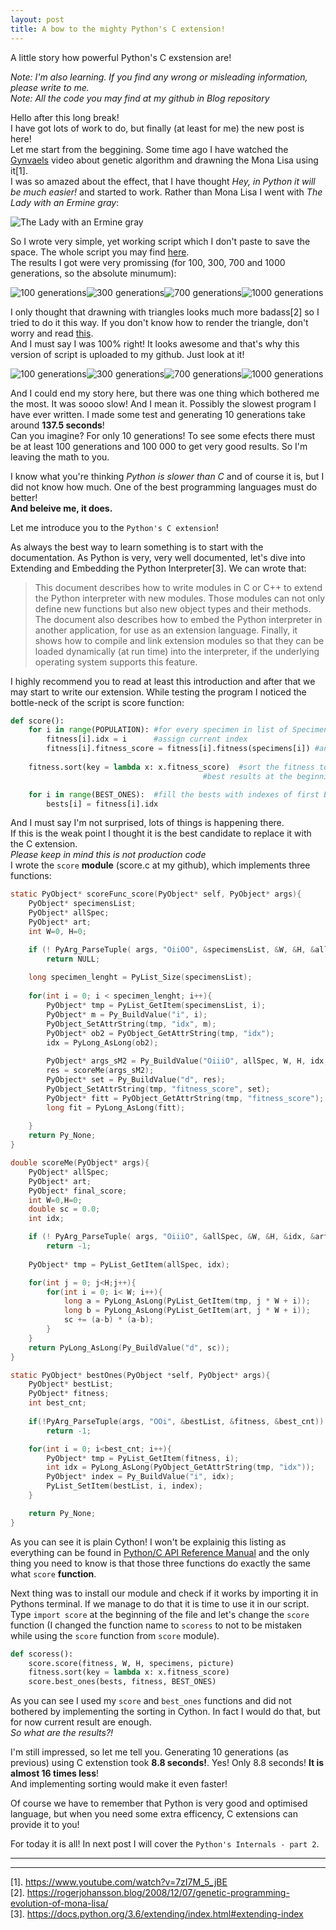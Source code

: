 ```yaml
---
layout: post
title: A bow to the mighty Python's C extension!
---
```


A little story how powerful Python's C exstension are!

_Note: I'm also learning. If you find any wrong or misleading information, please write to me._  
_Note: All the code you may find at my github in Blog repository_

Hello after this long break!  
I have got lots of work to do, but finally (at least for me) the new post is here!  
Let me start from the beggining. Some time ago I have watched the [Gynvaels](http://gynvael.coldwind.pl/) video about genetic algorithm and drawning the Mona Lisa using it[1].  
I was so amazed about the effect, that I have thought _Hey, in Python it will be much easier!_ and started to work. Rather than Mona Lisa I went with _The Lady with an Ermine gray_:

![The Lady with an Ermine gray](/images/genetic_algorithm/The_Lady_with_an_Ermine_gray.jpg)

So I wrote very simple, yet working script which I don't paste to save the space. The whole script you may find [here](https://github.com/lowerbyte/Blog/blob/master/Genetic_algorithm/genetic_algorithm.py).  
The results I got were very promissing (for 100, 300, 700 and 1000 generations, so the absolute minumum):

![100 generations](/images/genetic_algorithm/100pokolen.png)![300 generations](/images/genetic_algorithm/300pokolen.png)![700 generations](/images/genetic_algorithm/700pokolen.png)![1000 generations](/images/genetic_algorithm/1000pokolen.png)

I only thought that drawning with triangles looks much more badass[2] so I tried to do it this way. If you don't know how to render the triangle, don't worry and read [this](http://www.sunshine2k.de/coding/java/TriangleRasterization/TriangleRasterization.html).  
And I must say I was 100% right! It looks awesome and that's why this version of script is uploaded to my github. Just look at it!

![100 generations](/images/genetic_algorithm/100pokolen_triangle.png)![300 generations](/images/genetic_algorithm/300pokolen_triangle.png)![700 generations](/images/genetic_algorithm/700pokolen_triangle.png)![1000 generations](/images/genetic_algorithm/1000pokolen_triangle.png)

And I could end my story here, but there was one thing which bothered me the most. It was soooo slow! And I mean it. Possibly the slowest program I have ever written.
I made some test and generating 10 generations take around **137.5 seconds**!  
Can you imagine? For only 10 generations! To see some efects there must be at least 100 generations and 100 000 to get very good results. So I'm leaving the math to you.

I know what you're thinking _Python is slower than C_ and of course it is, but I did not know how much. One of the best programming languages must do better!  
**And beleive me, it does.**

Let me introduce you to the `Python's C extension`!

As always the best way to learn something is to start with the documentation. As Python is very, very well documented, let's dive into Extending and Embedding the Python Interpreter[3]. We can wrote that:

>This document describes how to write modules in C or C++ to extend the Python interpreter with new modules. Those modules can not only define new functions but also new object types and their methods. The document also describes how to embed the Python interpreter in another application, for use as an extension language. Finally, it shows how to compile and link extension modules so that they can be loaded dynamically (at run time) into the interpreter, if the underlying operating system supports this feature.

I highly recommend you to read at least this introduction and after that we may start to write our extension. While testing the program I noticed the bottle-neck of the script is score function:

```python
def score():
    for i in range(POPULATION): #for every specimen in list of Specimens (fitness) 
        fitness[i].idx = i      #assign current index
        fitness[i].fitness_score = fitness[i].fitness(specimens[i]) #and count the fitness
    
    fitness.sort(key = lambda x: x.fitness_score)  #sort the fitness to get 
                                           #best results at the beginning

    for i in range(BEST_ONES):  #fill the bests with indexes of first BEST_ONES Specimens
        bests[i] = fitness[i].idx
```

And I must say I'm not surprised, lots of things is happening there.  
If this is the weak point I thought it is the best candidate to replace it with the C extension.  
_Please keep in mind this is not production code_  
I wrote the `score` **module** (score.c at my github), which implements three functions:

```c
static PyObject* scoreFunc_score(PyObject* self, PyObject* args){
    PyObject* specimensList; 
    PyObject* allSpec;
    PyObject* art;
    int W=0, H=0;

    if (! PyArg_ParseTuple( args, "OiiOO", &specimensList, &W, &H, &allSpec, &art))
        return NULL;
    
    long specimen_lenght = PyList_Size(specimensList);
    
    for(int i = 0; i < specimen_lenght; i++){
        PyObject* tmp = PyList_GetItem(specimensList, i);
        PyObject* m = Py_BuildValue("i", i);
        PyObject_SetAttrString(tmp, "idx", m);
        PyObject* ob2 = PyObject_GetAttrString(tmp, "idx");
        idx = PyLong_AsLong(ob2);
        
        PyObject* args_sM2 = Py_BuildValue("OiiiO", allSpec, W, H, idx, art);
        res = scoreMe(args_sM2);
        PyObject* set = Py_BuildValue("d", res);
        PyObject_SetAttrString(tmp, "fitness_score", set);
        PyObject* fitt = PyObject_GetAttrString(tmp, "fitness_score");
        long fit = PyLong_AsLong(fitt);
        
    }
    return Py_None;
}

double scoreMe(PyObject* args){ 
    PyObject* allSpec;
    PyObject* art;
    PyObject* final_score;
    int W=0,H=0;
    double sc = 0.0;
    int idx;

    if (! PyArg_ParseTuple( args, "OiiiO", &allSpec, &W, &H, &idx, &art))
        return -1;
    
    PyObject* tmp = PyList_GetItem(allSpec, idx);

    for(int j = 0; j<H;j++){
        for(int i = 0; i< W; i++){
            long a = PyLong_AsLong(PyList_GetItem(tmp, j * W + i));
            long b = PyLong_AsLong(PyList_GetItem(art, j * W + i));
            sc += (a-b) * (a-b);
        }
    }
    return PyLong_AsLong(Py_BuildValue("d", sc));
}

static PyObject* bestOnes(PyObject *self, PyObject* args){
    PyObject* bestList;
    PyObject* fitness;
    int best_cnt;
    
    if(!PyArg_ParseTuple(args, "OOi", &bestList, &fitness, &best_cnt))
        return -1;

    for(int i = 0; i<best_cnt; i++){
        PyObject* tmp = PyList_GetItem(fitness, i);
        int idx = PyLong_AsLong(PyObject_GetAttrString(tmp, "idx"));
        PyObject* index = Py_BuildValue("i", idx);
        PyList_SetItem(bestList, i, index);
    }

    return Py_None;
}
```

As you can see it is plain Cython!
I won't be explainig this listing as everything can be found in [Python/C API Reference Manual](https://docs.python.org/3.6/c-api/index.html) and the only thing you need to know is that those three functions do exactly the same what `score` **function**.

Next thing was to install our module and check if it works by importing it in Pythons terminal. If we manage to do that it is time to use it in our script. Type `import score` at the beginning of the file and let's change the `score` function (I changed the function name to `scoress` to not to be mistaken while using the `score` function from `score` module).

```python
def scoress():
    score.score(fitness, W, H, specimens, picture)
    fitness.sort(key = lambda x: x.fitness_score)
    score.best_ones(bests, fitness, BEST_ONES)
```

As you can see I used my `score` and `best_ones` functions and did not bothered by implementing the sorting in Cython. In fact I would do that, but for now current result are enough.  
_So what are the results?!_  

I'm still impressed, so let me tell you. Generating 10 generations (as previous) using C extenstion took **8.8 seconds!**. Yes! Only 8.8 seconds! **It is almost 16 times less**!  
And implementing sorting would make it even faster!

Of course we have to remember that Python is very good and optimised language, but when you need some extra efficency, C extensions can provide it to you!

For today it is all! In next post I will cover the `Python's Internals - part 2`.

----
****
[1]. https://www.youtube.com/watch?v=7zI7M_5_jBE  
[2]. https://rogerjohansson.blog/2008/12/07/genetic-programming-evolution-of-mona-lisa/  
[3]. https://docs.python.org/3.6/extending/index.html#extending-index  



